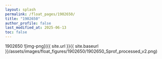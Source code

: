 ```yaml
---
layout: splash
permalink: /float_pages/1902650/
title: "1902650"
author_profile: false
last_modified_at: 2025-06-13
toc: false
---
```

 
1902650
![img-png]({{ site.url }}{{ site.baseurl }}/assets/images/float_figures/1902650/1902650_Sprof_processed_v2.png)